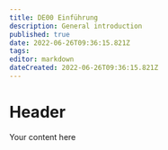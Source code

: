 ```yaml
---
title: DE00 Einführung
description: General introduction 
published: true
date: 2022-06-26T09:36:15.821Z
tags: 
editor: markdown
dateCreated: 2022-06-26T09:36:15.821Z
---
```


# Header
Your content here